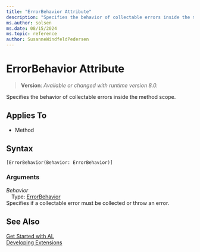```yaml
---
title: "ErrorBehavior Attribute"
description: "Specifies the behavior of collectable errors inside the method scope."
ms.author: solsen
ms.date: 08/15/2024
ms.topic: reference
author: SusanneWindfeldPedersen
---
```

[//]: # (START>DO_NOT_EDIT)
[//]: # (IMPORTANT:Do not edit any of the content between here and the END>DO_NOT_EDIT.)
[//]: # (Any modifications should be made in the .xml files in the ModernDev repo.)

# ErrorBehavior Attribute
> **Version**: _Available or changed with runtime version 8.0._

Specifies the behavior of collectable errors inside the method scope.


## Applies To

- Method


## Syntax

```AL
[ErrorBehavior(Behavior: ErrorBehavior)]
```

### Arguments
*Behavior*  
&emsp;Type: [ErrorBehavior](../methods-auto/errorbehavior/errorbehavior-option.md)  
Specifies if a collectable error must be collected or throw an error.  

[//]: # (IMPORTANT: END>DO_NOT_EDIT)
## See Also  
[Get Started with AL](../devenv-get-started.md)  
[Developing Extensions](../devenv-dev-overview.md)  